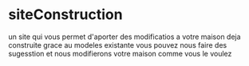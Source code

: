 # siteConstruction
un site qui vous permet d'aporter des modificatios a votre maison deja construite 
grace au modeles existante vous pouvez nous faire des sugesstion et nous modifierons votre maison comme vous le voulez
